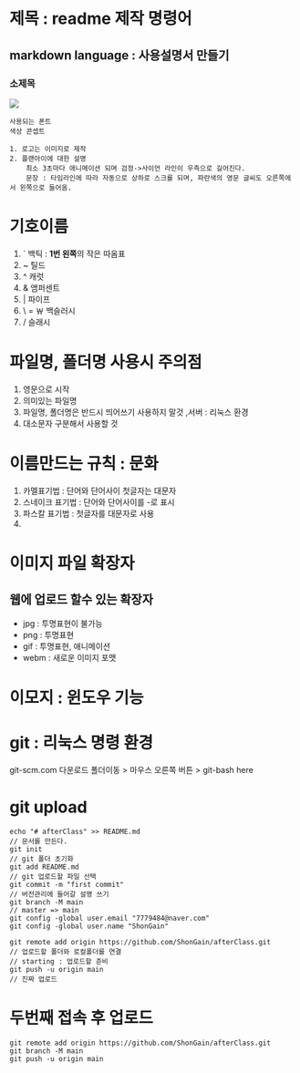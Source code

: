 # 제목 : readme 제작 명령어
## markdown language : 사용설명서 만들기
### 소제목

<img src="./mainconcept/plani.png">

```
사용되는 폰트
색상 콘셉트

1. 로고는 이미지로 제작
2. 플랜아이에 대한 설명
    최소 3초마다 애니메이션 되며 검정->사이언 라인이 우측으로 길어진다.
    문장 : 타임라인에 따라 자동으로 상하로 스크롤 되며, 파란색의 영문 글씨도 오른쪽에서 왼쪽으로 들어옴.   
```


# 기호이름

1. ` 백틱 : **1번 왼쪽**의 작은 따옴표
1. ~ 틸드 
1. ^ 캐럿
1. & 앰퍼센트
1. | 파이프
1. \ = ￦ 백슬러시
1. / 슬래시

# 파일명, 폴더명 사용시 주의점
1. 영문으로 시작
1. 의미있는 파일명
1. 파일명, 폴더명은 반드시 띄어쓰기 사용하지 말것
,서버 : 리눅스 환경 
1. 대소문자 구분해서 사용할 것

# 이름만드는 규칙 : 문화
1. 카멜표기법 : 단어와 단어사이 첫글자는 대문자
1. 스네이크 표기법 : 단어와 단어사이를 -로 표시
1. 파스칼 표기법 : 첫글자를 대문자로 사용
1. 

# 이미지 파일 확장자
## 웹에 업로드 할수 있는 확장자
- jpg : 투명표현이 불가능
- png : 투명표현
- gif : 투명표현, 애니메이션
- webm : 새로운 이미지 포맷 


# 이모지 : 윈도우 기능


# git : 리눅스 명령 환경
git-scm.com 다운로드
폴더이동 > 마우스 오른쪽 버튼 > git-bash here

# git upload
```
echo "# afterClass" >> README.md
// 문서를 만든다.
git init
// git 폴더 초기화
git add README.md
// git 업로드할 파일 선택
git commit -m "first commit"
// 버전관리에 들어갈 설명 쓰기 
git branch -M main
// master => main
git config -global user.email "7779484@naver.com"
git config -global user.name "ShonGain"

git remote add origin https://github.com/ShonGain/afterClass.git
// 업로드할 폴더와 로컬폴더를 연결
// starting : 업로드할 준비
git push -u origin main
// 진짜 업로드
```

# 두번째 접속 후 업로드
```
git remote add origin https://github.com/ShonGain/afterClass.git
git branch -M main
git push -u origin main
```
